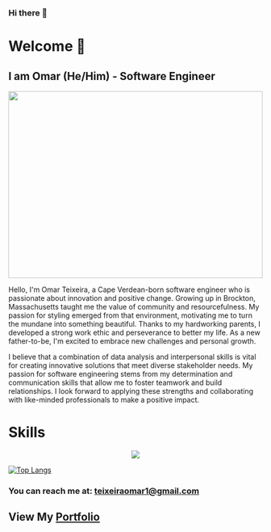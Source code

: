### Hi there 👋
# Welcome 👋 
## I am Omar (He/Him) - Software Engineer


<img src="https://user-images.githubusercontent.com/125757157/228385921-556ca76d-05db-4fe7-8b14-eb5b64dbec53.jpg"
height=370 width=100%> 



<p>Hello, I'm Omar Teixeira, a Cape Verdean-born software engineer who is passionate about innovation and positive change. Growing up in Brockton, Massachusetts taught me the value of community and resourcefulness. My passion for styling emerged from that environment, motivating me to turn the mundane into something beautiful. Thanks to my hardworking parents, I developed a strong work ethic and perseverance to better my life. As a new father-to-be, I'm excited to embrace new challenges and personal growth.

I believe that a combination of data analysis and interpersonal skills is vital for creating innovative solutions that meet diverse stakeholder needs. My passion for software engineering stems from my determination and communication skills that allow me to foster teamwork and build relationships. I look forward to applying these strengths and collaborating with like-minded professionals to make a positive impact.</p>


# Skills

<p align="center">
<a href="https://skillicons.dev">
  <img src="https://skillicons.dev/icons?i=html,css,js,react,nodejs" />
  </a>
  </p>

  
    
  


[![Top Langs](https://github-readme-stats.vercel.app/api/top-langs/?username=resilientomar&layout=compact)](https://github.com/anuraghazra/github-readme-stats)

### You can reach me at: <a href="mailto:teixeiraomar1@gmail.com">teixeiraomar1@gmail.com</a>

## View My <a href="https://omarteixeira.com">Portfolio</a>
